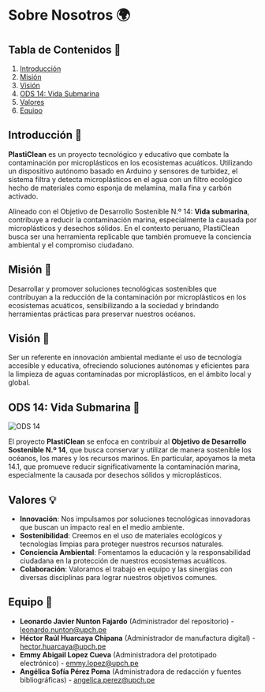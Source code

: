 # Sobre Nosotros 🌍

## Tabla de Contenidos 📑
1. [Introducción](#introducción)
2. [Misión](#misión)
3. [Visión](#visión)
4. [ODS 14: Vida Submarina](#ods-14-vida-submarina)
5. [Valores](#valores)
6. [Equipo](#equipo)

## Introducción 🌊
**PlastiClean** es un proyecto tecnológico y educativo que combate la contaminación por microplásticos en los ecosistemas acuáticos. Utilizando un dispositivo autónomo basado en Arduino y sensores de turbidez, el sistema filtra y detecta microplásticos en el agua con un filtro ecológico hecho de materiales como esponja de melamina, malla fina y carbón activado.

Alineado con el Objetivo de Desarrollo Sostenible N.º 14: **Vida submarina**, contribuye a reducir la contaminación marina, especialmente la causada por microplásticos y desechos sólidos. En el contexto peruano, PlastiClean busca ser una herramienta replicable que también promueve la conciencia ambiental y el compromiso ciudadano.

## Misión 🎯
Desarrollar y promover soluciones tecnológicas sostenibles que contribuyan a la reducción de la contaminación por microplásticos en los ecosistemas acuáticos, sensibilizando a la sociedad y brindando herramientas prácticas para preservar nuestros océanos.

## Visión 🌟
Ser un referente en innovación ambiental mediante el uso de tecnología accesible y educativa, ofreciendo soluciones autónomas y eficientes para la limpieza de aguas contaminadas por microplásticos, en el ámbito local y global.

## ODS 14: Vida Submarina 🌊
![ODS 14](../Imagenes/ODS_14.png)


El proyecto **PlastiClean** se enfoca en contribuir al **Objetivo de Desarrollo Sostenible N.º 14**, que busca conservar y utilizar de manera sostenible los océanos, los mares y los recursos marinos. En particular, apoyamos la meta 14.1, que promueve reducir significativamente la contaminación marina, especialmente la causada por desechos sólidos y microplásticos.

## Valores 💡
- **Innovación**: Nos impulsamos por soluciones tecnológicas innovadoras que buscan un impacto real en el medio ambiente.
- **Sostenibilidad**: Creemos en el uso de materiales ecológicos y tecnologías limpias para proteger nuestros recursos naturales.
- **Conciencia Ambiental**: Fomentamos la educación y la responsabilidad ciudadana en la protección de nuestros ecosistemas acuáticos.
- **Colaboración**: Valoramos el trabajo en equipo y las sinergias con diversas disciplinas para lograr nuestros objetivos comunes.

## Equipo 👥
- **Leonardo Javier Nunton Fajardo** (Administrador del repositorio) - [leonardo.nunton@upch.pe](mailto:leonardo.nunton@upch.pe)
- **Héctor Raúl Huarcaya Chipana** (Administrador de manufactura digital) - [hector.huarcaya@upch.pe](mailto:hector.huarcaya@upch.pe)
- **Emmy Abigail Lopez Cueva** (Administradora del prototipado electrónico) - [emmy.lopez@upch.pe](mailto:emmy.lopez@upch.pe)
- **Angélica Sofía Pérez Poma** (Administradora de redacción y fuentes bibliográficas) - [angelica.perez@upch.pe](mailto:angelica.perez@upch.pe)

